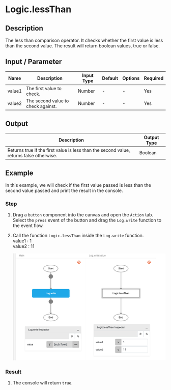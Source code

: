 # Logic.lessThan

## Description

The less than comparison operator. It checks whether the first value is less than the second value. The result will return boolean values, true or false.

## Input / Parameter

| Name | Description | Input Type | Default | Options | Required |
| ------ | ------ | ------ | ------ | ------ | ------ |
| value1 | The first value to check. | Number | - | - | Yes |
| value2 | The second value to check against. | Number | - | - | Yes |

## Output

| Description | Output Type |
| ------ | ------ |
| Returns true if the first value is less than the second value, returns false otherwise. | Boolean |

## Example

In this example, we will check if the first value passed is less than the second value passed and print the result in the console.

### Step

1. Drag a `button` component into the canvas and open the `Action` tab. Select the `press` event of the button and drag the `Log.write` function to the event flow.
2. Call the function `Logic.lessThan` inside the `Log.write` function.
    <br />
    value1 :  1<br />
    value2 : 11<br />

    ![](./lessThan-step-1.png)
    <br />

### Result

1. The console will return `true`.